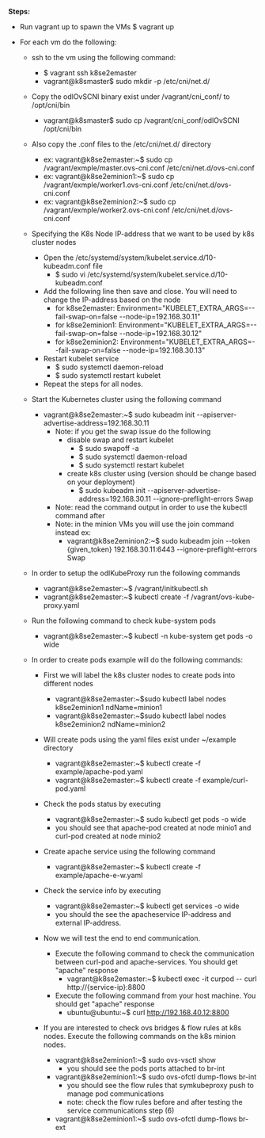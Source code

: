 **Steps:**

- Run vagrant up to spawn the VMs $ vagrant up

- For each vm do the following:

  - ssh to the vm using the following command:
    - $ vagrant ssh k8se2emaster
    - vagrant@k8smaster$ sudo mkdir -p /etc/cni/net.d/

  - Copy the odlOvSCNI binary exist under /vagrant/cni_conf/ to /opt/cni/bin
     - vagrant@k8smaster$ sudo cp /vagrant/cni_conf/odlOvSCNI /opt/cni/bin

  - Also copy the .conf files to the /etc/cni/net.d/ directory
     - ex: vagrant@k8se2emaster:~$ sudo cp /vagrant/exmple/master.ovs-cni.conf /etc/cni/net.d/ovs-cni.conf
     - ex: vagrant@k8se2eminion1:~$ sudo cp /vagrant/exmple/worker1.ovs-cni.conf /etc/cni/net.d/ovs-cni.conf
     - ex: vagrant@k8se2eminion2:~$ sudo cp /vagrant/exmple/worker2.ovs-cni.conf /etc/cni/net.d/ovs-cni.conf

  - Specifying the K8s Node IP-address that we want to be used by k8s cluster nodes
     - Open the /etc/systemd/system/kubelet.service.d/10-kubeadm.conf file
        - $ sudo vi /etc/systemd/system/kubelet.service.d/10-kubeadm.conf
     - Add the following line then save and close. You will need to change the IP-address based on the node
        - for k8se2emaster: Environment="KUBELET_EXTRA_ARGS=--fail-swap-on=false --node-ip=192.168.30.11"
        - for k8se2eminion1: Environment="KUBELET_EXTRA_ARGS=--fail-swap-on=false --node-ip=192.168.30.12"
        - for k8se2eminion2: Environment="KUBELET_EXTRA_ARGS=--fail-swap-on=false --node-ip=192.168.30.13"
     - Restart kubelet service
        - $ sudo systemctl daemon-reload
        - $ sudo systemctl restart kubelet
     - Repeat the steps for all nodes.

  - Start the Kubernetes cluster using the following command
     - vagrant@k8se2emaster:~$ sudo kubeadm init --apiserver-advertise-address=192.168.30.11
        - Note: if you get the swap issue do the following
          - disable swap and restart kubelet
            - $ sudo swapoff -a
            - $ sudo systemctl daemon-reload
            - $ sudo systemctl restart kubelet
          - create k8s cluster using (version should be change based on your deployment)
            - $ sudo kubeadm init --apiserver-advertise-address=192.168.30.11 --ignore-preflight-errors Swap
        - Note: read the command output in order to use the kubectl command after
        - Note: in the minion VMs you will use the join command instead ex:
          - vagrant@k8se2eminion2:~$ sudo kubeadm join --token {given_token} 192.168.30.11:6443 --ignore-preflight-errors Swap

  - In order to setup the odlKubeProxy run the following commands
     - vagrant@k8se2emaster:~$ /vagrant/initkubectl.sh
     - vagrant@k8se2emaster:~$ kubectl create -f /vagrant/ovs-kube-proxy.yaml

  - Run the following command to check kube-system pods
     - vagrant@k8se2emaster:~$ kubectl -n kube-system get pods -o wide

  - In order to create pods example will do the following commands:
    - First we will label the k8s cluster nodes to create pods into different nodes
        - vagrant@k8se2emaster:~$sudo kubectl label nodes k8se2eminion1 ndName=minion1
        - vagrant@k8se2emaster:~$sudo kubectl label nodes k8se2eminion2 ndName=minion2

    - Will create pods using the yaml files exist under ~/example directory
         - vagrant@k8se2emaster:~$ kubectl create -f example/apache-pod.yaml
         - vagrant@k8se2emaster:~$ kubectl create -f example/curl-pod.yaml
      
    - Check the pods status by executing
        - vagrant@k8se2emaster:~$ sudo kubectl get pods -o wide
        - you should see that apache-pod created at node minio1 and curl-pod created at node minio2
      
    - Create apache service using the following command
        - vagrant@k8se2emaster:~$ kubectl create -f example/apache-e-w.yaml
      
    - Check the service info by executing
         - vagrant@k8se2emaster:~$ kubectl get services -o wide
         - you should the see the apacheservice IP-address and external IP-address.
       
    - Now we will test the end to end communication.
       - Execute the following command to check the communication between curl-pod and apache-services. You should get "apache" response 
         - vagrant@k8se2emaster:~$ kubectl exec -it curpod -- curl http://{service-ip}:8800
       - Execute the following command from your host machine. You should get "apache" response
         - ubuntu@ubuntu:~$ curl http://192.168.40.12:8800
         
    - If you are interested to check ovs bridges & flow rules at k8s nodes. Execute the following commands on the k8s minion nodes.
       - vagrant@k8se2eminion1:~$ sudo ovs-vsctl show
         - you should see the pods ports attached to br-int
       - vagrant@k8se2eminion1:~$ sudo ovs-ofctl dump-flows br-int
         - you should see the flow rules that symkubeproxy push to manage pod communications
         - note: check the flow rules before and after testing the service communications step (6)
       - vagrant@k8se2eminion1:~$ sudo ovs-ofctl dump-flows br-ext